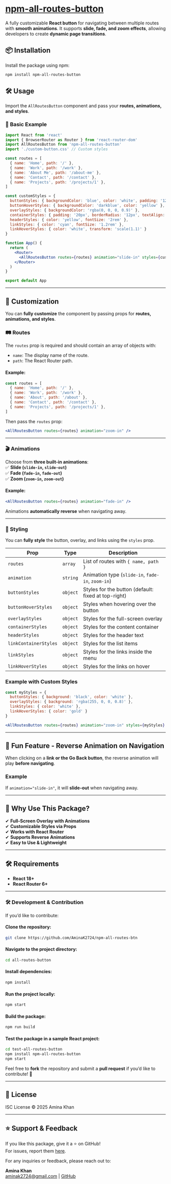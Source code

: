 # [npm-all-routes-button](https://www.npmjs.com/package/npm-all-routes-button)
A fully customizable **React button** for navigating between multiple routes with **smooth animations**. It supports **slide, fade, and zoom effects**, allowing developers to create **dynamic page transitions**.

## 📦 Installation
Install the package using npm:
```sh
npm install npm-all-routes-button
```

## 🛠️ Usage
Import the `AllRoutesButton` component and pass your **routes, animations, and styles**.

### 📍 **Basic Example**
```jsx
import React from 'react'
import { BrowserRouter as Router } from 'react-router-dom'
import AllRoutesButton from 'npm-all-routes-button'
import './custom-button.css' // Custom styles

const routes = [
  { name: 'Home', path: '/' },
  { name: 'Work', path: '/work' },
  { name: 'About Me', path: '/about-me' },
  { name: 'Contact', path: '/contact' },
  { name: 'Projects', path: '/projects/1' },
]

const customStyles = {
  buttonStyles: { backgroundColor: 'blue', color: 'white', padding: '12px 24px', borderRadius: '8px' },
  buttonHoverStyles: { backgroundColor: 'darkblue', color: 'yellow' },
  overlayStyles: { backgroundColor: 'rgba(0, 0, 0, 0.9)' },
  containerStyles: { padding: '20px', borderRadius: '12px', textAlign: 'center' },
  headerStyles: { color: 'yellow', fontSize: '2rem' },
  linkStyles: { color: 'cyan', fontSize: '1.2rem' },
  linkHoverStyles: { color: 'white', transform: 'scale(1.1)' }
}

function App() {
  return (
    <Router>
      <AllRoutesButton routes={routes} animation="slide-in" styles={customStyles} />
    </Router>
  )
}

export default App
```

---

## 🎨 Customization
You can **fully customize** the component by passing props for **routes, animations, and styles**.

### **🛤 Routes**
The `routes` prop is required and should contain an array of objects with:
- `name`: The display name of the route.
- `path`: The React Router path.

#### **Example:**
```jsx
const routes = [
  { name: 'Home', path: '/' },
  { name: 'Work', path: '/work' },
  { name: 'About', path: '/about' },
  { name: 'Contact', path: '/contact' },
  { name: 'Projects', path: '/projects/1' },
]
```
Then pass the `routes` prop:
```jsx
<AllRoutesButton routes={routes} animation="zoom-in" />
```

---

### **🎬 Animations**
Choose from **three built-in animations**:  
✅ **Slide (`slide-in`, `slide-out`)**  
✅ **Fade (`fade-in`, `fade-out`)**  
✅ **Zoom (`zoom-in`, `zoom-out`)**  

#### **Example:**
```jsx
<AllRoutesButton routes={routes} animation="fade-in" />
```

Animations **automatically reverse** when navigating away.

---

### **🎨 Styling**
You can **fully style** the button, overlay, and links using the `styles` prop.

| Prop | Type | Description |
|------|------|-------------|
| `routes` | `array` | List of routes with `{ name, path }` |
| `animation` | `string` | Animation type (`slide-in`, `fade-in`, `zoom-in`) |
| `buttonStyles` | `object` | Styles for the button (default: fixed at top-right) |
| `buttonHoverStyles` | `object` | Styles when hovering over the button |
| `overlayStyles` | `object` | Styles for the full-screen overlay |
| `containerStyles` | `object` | Styles for the content container |
| `headerStyles` | `object` | Styles for the header text |
| `linkContainerStyles` | `object` | Styles for the list items |
| `linkStyles` | `object` | Styles for the links inside the menu |
| `linkHoverStyles` | `object` | Styles for the links on hover |

### **Example with Custom Styles**
```jsx
const myStyles = {
  buttonStyles: { background: 'black', color: 'white' },
  overlayStyles: { background: 'rgba(255, 0, 0, 0.8)' },
  linkStyles: { color: 'white' },
  linkHoverStyles: { color: 'gold' }
}

<AllRoutesButton routes={routes} animation="zoom-in" styles={myStyles} />
```

---

## 🔄 Fun Feature - Reverse Animation on Navigation
When clicking on a **link or the Go Back button**, the reverse animation will play **before navigating**.

### **Example**
If `animation="slide-in"`, it will **slide-out** when navigating away.

---

## 🌟 Why Use This Package?
✔ **Full-Screen Overlay with Animations**  
✔ **Customizable Styles via Props**  
✔ **Works with React Router**  
✔ **Supports Reverse Animations**  
✔ **Easy to Use & Lightweight**  

---

## 🛠️ Requirements
- **React 18+**
- **React Router 6+**

---

### **🛠 Development & Contribution**
If you’d like to contribute:

#### **Clone the repository:**
```sh
git clone https://github.com/AminaK2724/npm-all-routes-btn
```

#### **Navigate to the project directory:**
```sh
cd all-routes-button
```

#### **Install dependencies:**
```sh
npm install
```

#### **Run the project locally:**
```sh
npm start
```

#### **Build the package:**
```sh
npm run build
```

#### **Test the package in a sample React project:**
```sh
cd test-all-routes-button
npm install npm-all-routes-button
npm start
```

Feel free to **fork** the repository and submit a **pull request** if you’d like to contribute! 🚀

--- 

## 📄 **License**

ISC License © 2025 Amina Khan

---

## ⭐ **Support & Feedback**

If you like this package, give it a ⭐ on GitHub!  
For issues, report them [here](https://github.com/AminaK2724/npm-ripple-wave-bg/issues).

For any inquiries or feedback, please reach out to:

**Amina Khan**  
aminak2724@gmail.com | [GitHub](https://github.com/AminaK2724)
